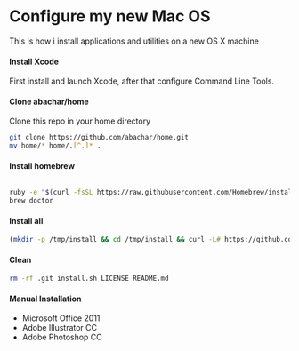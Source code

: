 # Configure my new Mac OS
This is how i install applications and utilities on a new OS X machine

#### Install Xcode
First install and launch Xcode, after that configure Command Line Tools.

#### Clone abachar/home
Clone this repo in your home directory
```bash
git clone https://github.com/abachar/home.git
mv home/* home/.[^.]* .
```

#### Install homebrew
```bash

ruby -e "$(curl -fsSL https://raw.githubusercontent.com/Homebrew/install/master/install)"
brew doctor
```

#### Install all
```bash
(mkdir -p /tmp/install && cd /tmp/install && curl -L# https://github.com/abachar/home/archive/master.zipz | tar zx --strip 1 && sh ./install.sh)
```

#### Clean
```bash
rm -rf .git install.sh LICENSE README.md
```

#### Manual Installation

* Microsoft Office 2011
* Adobe Illustrator CC
* Adobe Photoshop CC
